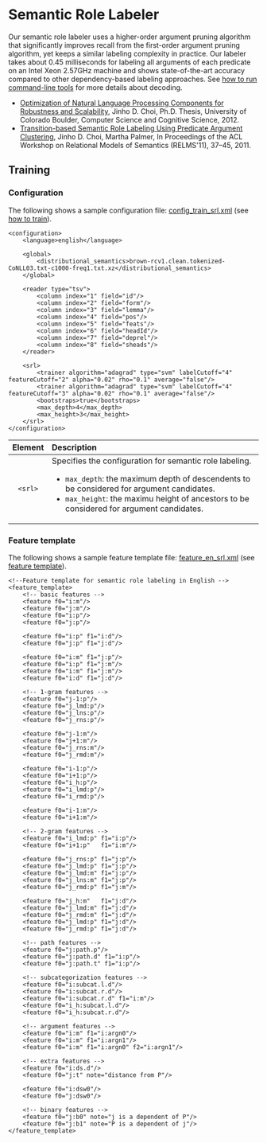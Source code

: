# Semantic Role Labeler
Our semantic role labeler uses a higher-order argument pruning algorithm that significantly improves recall from the first-order argument pruning algorithm, yet keeps a similar labeling complexity in practice. Our labeler takes about 0.45 milliseconds for labeling all arguments of each predicate on an Intel Xeon 2.57GHz machine and shows state-of-the-art accuracy compared to other dependency-based labeling approaches. See [how to run command-line tools](../quick_start/command_line_tools.md) for more details about decoding.

* [Optimization of Natural Language Processing Components for Robustness and Scalability](http://www.mathcs.emory.edu/~choi/doc/thesis-2012.pdf), Jinho D. Choi, Ph.D. Thesis, University of Colorado Boulder, Computer Science and Cognitive Science, 2012.
* [Transition-based Semantic Role Labeling Using Predicate Argument Clustering](http://aclweb.org/anthology/W11-0906), Jinho D. Choi, Martha Palmer, In Proceedings of the ACL Workshop on Relational Models of Semantics (RELMS'11), 37–45, 2011.

## Training

### Configuration

The following shows a sample configuration file: [config\_train_srl.xml](https://github.com/clir/clearnlp/blob/master/src/main/resources/configure/config_train_srl.xml) (see [how to train](../quick_start/train.md)).

```
<configuration>
    <language>english</language>

    <global>
        <distributional_semantics>brown-rcv1.clean.tokenized-CoNLL03.txt-c1000-freq1.txt.xz</distributional_semantics>
    </global>

    <reader type="tsv">
        <column index="1" field="id"/>
        <column index="2" field="form"/>
        <column index="3" field="lemma"/>
        <column index="4" field="pos"/>
        <column index="5" field="feats"/>
        <column index="6" field="headId"/>
        <column index="7" field="deprel"/>
        <column index="8" field="sheads"/>
    </reader>

    <srl>
        <trainer algorithm="adagrad" type="svm" labelCutoff="4" featureCutoff="2" alpha="0.02" rho="0.1" average="false"/>
        <trainer algorithm="adagrad" type="svm" labelCutoff="4" featureCutoff="3" alpha="0.02" rho="0.1" average="false"/>
        <bootstraps>true</bootstraps>
        <max_depth>4</max_depth>
        <max_height>3</max_height>
    </srl>
</configuration>
```

| Element | Description |
| :-----: | :---------- |
| `<srl>` | Specifies the configuration for semantic role labeling.<ul><li>`max_depth`: the maximum depth of descendents to be considered for argument candidates.</li><li>`max_height`: the maximu height of ancestors to be considered for argument candidates.</li> |

### Feature template

The following shows a sample feature template file: [feature\_en_srl.xml](https://github.com/clir/clearnlp/blob/master/src/main/resources/features/feature_en_srl.xml) (see [feature template](../formats/feature_template.md)).

```
<!--Feature template for semantic role labeling in English -->
<feature_template>
	<!-- basic features -->
	<feature f0="i:m"/>
	<feature f0="j:m"/>
	<feature f0="i:p"/>
	<feature f0="j:p"/>

	<feature f0="i:p" f1="i:d"/>
	<feature f0="j:p" f1="j:d"/>

	<feature f0="i:m" f1="j:p"/>
	<feature f0="i:p" f1="j:m"/>
	<feature f0="i:m" f1="j:m"/>
	<feature f0="i:d" f1="j:d"/>

	<!-- 1-gram features -->
	<feature f0="j-1:p"/>
	<feature f0="j_lmd:p"/>
	<feature f0="j_lns:p"/>
	<feature f0="j_rns:p"/>

	<feature f0="j-1:m"/>
	<feature f0="j+1:m"/>
	<feature f0="j_rns:m"/>
	<feature f0="j_rmd:m"/>

	<feature f0="i-1:p"/>
	<feature f0="i+1:p"/>
	<feature f0="i_h:p"/>
	<feature f0="i_lmd:p"/>
	<feature f0="i_rmd:p"/>

	<feature f0="i-1:m"/>
	<feature f0="i+1:m"/>

	<!-- 2-gram features -->
	<feature f0="i_lmd:p" f1="i:p"/>
	<feature f0="i+1:p"   f1="i:m"/>

	<feature f0="j_rns:p" f1="j:p"/>
	<feature f0="j_lmd:p" f1="j:p"/>
	<feature f0="j_lmd:m" f1="j:p"/>
	<feature f0="j_lns:m" f1="j:p"/>
	<feature f0="j_rmd:p" f1="j:m"/>

	<feature f0="j_h:m"   f1="j:d"/>
	<feature f0="j_lmd:m" f1="j:d"/>
	<feature f0="j_rmd:m" f1="j:d"/>
	<feature f0="j_lmd:p" f1="j:d"/>
	<feature f0="j_rmd:p" f1="j:d"/>

	<!-- path features -->
	<feature f0="j:path.p"/>
	<feature f0="j:path.d" f1="i:p"/>
	<feature f0="j:path.t" f1="i:p"/>

	<!-- subcategorization features -->
	<feature f0="i:subcat.l.d"/>
	<feature f0="i:subcat.r.d"/>
	<feature f0="i:subcat.r.d" f1="i:m"/>
	<feature f0="i_h:subcat.l.d"/>
	<feature f0="i_h:subcat.r.d"/>

	<!-- argument features -->
	<feature f0="i:m" f1="i:argn0"/>
	<feature f0="i:m" f1="i:argn1"/>
	<feature f0="i:m" f1="i:argn0" f2="i:argn1"/>

	<!-- extra features -->
	<feature f0="i:ds.d"/>
	<feature f0="j:t" note="distance from P"/>

	<feature f0="i:dsw0"/>
    <feature f0="j:dsw0"/>

	<!-- binary features -->
	<feature f0="j:b0" note="j is a dependent of P"/>
	<feature f0="j:b1" note="P is a dependent of j"/>
</feature_template>
```
